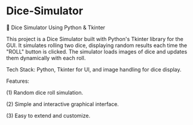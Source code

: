 # Dice-Simulator
🎲 Dice Simulator Using Python & Tkinter


This project is a Dice Simulator built with Python's Tkinter library for the GUI. It simulates rolling two dice, displaying random results each time the "ROLL" button is clicked. The simulator loads images of dice and updates them dynamically with each roll.

Tech Stack: Python, Tkinter for UI, and image handling for dice display.

Features:

(1) Random dice roll simulation.

(2) Simple and interactive graphical interface.

(3) Easy to extend and customize.
